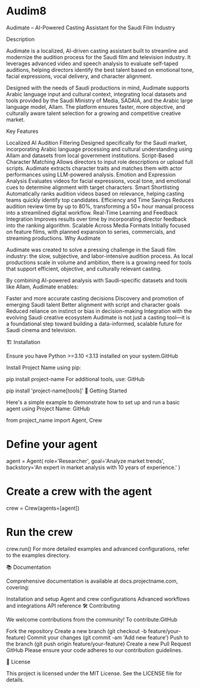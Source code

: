# Audim8
Audimate – AI-Powered Casting Assistant for the Saudi Film Industry

Description

Audimate is a localized, AI-driven casting assistant built to streamline and modernize the audition process for the Saudi film and television industry. It leverages advanced video and speech analysis to evaluate self-taped auditions, helping directors identify the best talent based on emotional tone, facial expressions, vocal delivery, and character alignment.

Designed with the needs of Saudi productions in mind, Audimate supports Arabic language input and cultural context, integrating local datasets and tools provided by the Saudi Ministry of Media, SADAIA, and the Arabic large language model, Allam. The platform ensures faster, more objective, and culturally aware talent selection for a growing and competitive creative market.

Key Features

Localized AI Audition Filtering
Designed specifically for the Saudi market, incorporating Arabic language processing and cultural understanding using Allam and datasets from local government institutions.
Script-Based Character Matching
Allows directors to input role descriptions or upload full scripts. Audimate extracts character traits and matches them with actor performances using LLM-powered analysis.
Emotion and Expression Analysis
Evaluates videos for facial expressions, vocal tone, and emotional cues to determine alignment with target characters.
Smart Shortlisting
Automatically ranks audition videos based on relevance, helping casting teams quickly identify top candidates.
Efficiency and Time Savings
Reduces audition review time by up to 80%, transforming a 50+ hour manual process into a streamlined digital workflow.
Real-Time Learning and Feedback Integration
Improves results over time by incorporating director feedback into the ranking algorithm.
Scalable Across Media Formats
Initially focused on feature films, with planned expansion to series, commercials, and streaming productions.
Why Audimate

Audimate was created to solve a pressing challenge in the Saudi film industry: the slow, subjective, and labor-intensive audition process. As local productions scale in volume and ambition, there is a growing need for tools that support efficient, objective, and culturally relevant casting.

By combining AI-powered analysis with Saudi-specific datasets and tools like Allam, Audimate enables:

Faster and more accurate casting decisions
Discovery and promotion of emerging Saudi talent
Better alignment with script and character goals
Reduced reliance on instinct or bias in decision-making
Integration with the evolving Saudi creative ecosystem
Audimate is not just a casting tool—it is a foundational step toward building a data-informed, scalable future for Saudi cinema and television.

🏗️ Installation

Ensure you have Python >=3.10 <3.13 installed on your system.​
GitHub

Install Project Name using pip:

pip install project-name
For additional tools, use:​
GitHub

pip install 'project-name[tools]'
🧠 Getting Started

Here's a simple example to demonstrate how to set up and run a basic agent using Project Name:​
GitHub

from project_name import Agent, Crew

# Define your agent
agent = Agent(
    role='Researcher',
    goal='Analyze market trends',
    backstory='An expert in market analysis with 10 years of experience.'
)

# Create a crew with the agent
crew = Crew(agents=[agent])

# Run the crew
crew.run()
For more detailed examples and advanced configurations, refer to the examples directory.​

📚 Documentation

Comprehensive documentation is available at docs.projectname.com, covering:​

Installation and setup
Agent and crew configurations
Advanced workflows and integrations
API reference​
🛠️ Contributing

We welcome contributions from the community! To contribute:​
GitHub

Fork the repository
Create a new branch (git checkout -b feature/your-feature)
Commit your changes (git commit -am 'Add new feature')
Push to the branch (git push origin feature/your-feature)
Create a new Pull Request​
GitHub
Please ensure your code adheres to our contribution guidelines.​

📄 License

This project is licensed under the MIT License. See the LICENSE file for details.​
